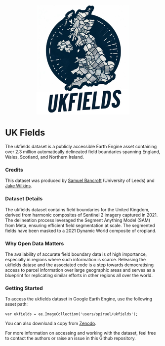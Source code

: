 <p align="center">
  <img src="ukfields.jpeg" alt="ukfieldslogo" width="300"/>
</p>

# UK Fields

The ukfields dataset is a publicly accessible Earth Engine asset containing over 2.3 million automatically delineated field boundaries spanning England, Wales, Scotland, and Northern Ireland. 

### Credits
This dataset was produced by [Samuel Bancroft](https://github.com/Spiruel) (University of Leeds) and [Jake Wilkins](https://github.com/jakenotjay).

### Dataset Details
The ukfields dataset contains field boundaries for the United Kingdom, derived from harmonic composites of Sentinel 2 imagery captured in 2021. The delineation process leveraged the Segment Anything Model (SAM) from Meta, ensuring efficient field segmentation at scale. The segmented fields have been masked to a 2021 Dynamic World composite of cropland.

### Why Open Data Matters
The availability of accurate field boundary data is of high importance, especially in regions where such information is scarce. Releasing the ukfields datase and the associated code is a step towards democratising access to parcel information over large geographic areas and serves as a blueprint for replicating similar efforts in other regions all over the world.

### Getting Started
To access the ukfields dataset in Google Earth Engine, use the following asset path:

`var ukfields = ee.ImageCollection('users/spiruel/ukfields');`

You can also download a copy from [Zenodo](https://gws-access.jasmin.ac.uk/public/sensecdt/eesjb/ukfields.gpkg).

For more information on accessing and working with the dataset, feel free to contact the authors or raise an issue in this Github repository.
